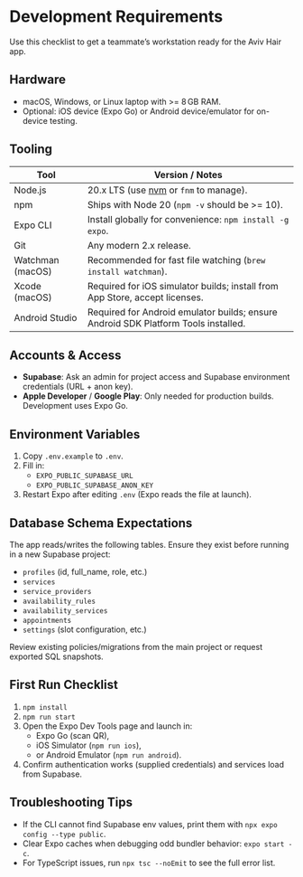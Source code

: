 # Development Requirements

Use this checklist to get a teammate’s workstation ready for the Aviv Hair app.

## Hardware

- macOS, Windows, or Linux laptop with >= 8 GB RAM.
- Optional: iOS device (Expo Go) or Android device/emulator for on-device testing.

## Tooling

| Tool | Version / Notes |
| --- | --- |
| Node.js | 20.x LTS (use [nvm](https://github.com/nvm-sh/nvm) or `fnm` to manage). |
| npm | Ships with Node 20 (`npm -v` should be >= 10). |
| Expo CLI | Install globally for convenience: `npm install -g expo`. |
| Git | Any modern 2.x release. |
| Watchman (macOS) | Recommended for fast file watching (`brew install watchman`). |
| Xcode (macOS) | Required for iOS simulator builds; install from App Store, accept licenses. |
| Android Studio | Required for Android emulator builds; ensure Android SDK Platform Tools installed. |

## Accounts & Access

- **Supabase**: Ask an admin for project access and Supabase environment credentials (URL + anon key).
- **Apple Developer** / **Google Play**: Only needed for production builds. Development uses Expo Go.

## Environment Variables

1. Copy `.env.example` to `.env`.
2. Fill in:
   - `EXPO_PUBLIC_SUPABASE_URL`
   - `EXPO_PUBLIC_SUPABASE_ANON_KEY`
3. Restart Expo after editing `.env` (Expo reads the file at launch).

## Database Schema Expectations

The app reads/writes the following tables. Ensure they exist before running in a new Supabase project:

- `profiles` (id, full_name, role, etc.)
- `services`
- `service_providers`
- `availability_rules`
- `availability_services`
- `appointments`
- `settings` (slot configuration, etc.)

Review existing policies/migrations from the main project or request exported SQL snapshots.

## First Run Checklist

1. `npm install`
2. `npm run start`
3. Open the Expo Dev Tools page and launch in:
   - Expo Go (scan QR),
   - iOS Simulator (`npm run ios`),
   - or Android Emulator (`npm run android`).
4. Confirm authentication works (supplied credentials) and services load from Supabase.

## Troubleshooting Tips

- If the CLI cannot find Supabase env values, print them with `npx expo config --type public`.
- Clear Expo caches when debugging odd bundler behavior: `expo start -c`.
- For TypeScript issues, run `npx tsc --noEmit` to see the full error list.
